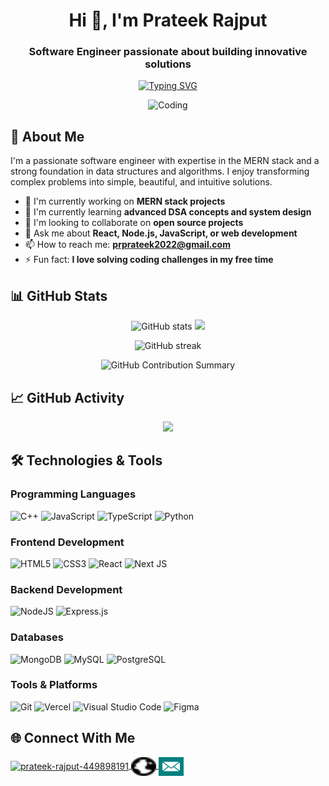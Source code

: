 <h1 align="center">Hi 👋, I'm Prateek Rajput</h1>
<h3 align="center">Software Engineer passionate about building innovative solutions</h3>

<p align="center">
  <a href="https://git.io/typing-svg">
    <img src="https://readme-typing-svg.herokuapp.com?font=Fira+Code&pause=1000&color=34F7A1&center=true&vCenter=true&width=435&lines=Full+Stack+Developer;MERN+Enthusiast;Problem+Solver;Nice+to+e-meet+you!" alt="Typing SVG" />
  </a>
</p>

<p align="center">
  <img alt="Coding" width="400" src="https://media.tenor.com/rePDfDWO3XoAAAAd/hacking.gif">
</p>

## 🚀 About Me

I'm a passionate software engineer with expertise in the MERN stack and a strong foundation in data structures and algorithms. I enjoy transforming complex problems into simple, beautiful, and intuitive solutions.

- 🔭 I'm currently working on **MERN stack projects**
- 🌱 I'm currently learning **advanced DSA concepts and system design**
- 👯 I'm looking to collaborate on **open source projects**
- 💬 Ask me about **React, Node.js, JavaScript, or web development**
- 📫 How to reach me: **prprateek2022@gmail.com**
- ⚡ Fun fact: **I love solving coding challenges in my free time**

## 📊 GitHub Stats
<p align="center">
  <img src="https://github-readme-stats.vercel.app/api?username=prateek-rajput-007&show_icons=true&theme=tokyonight&hide_border=true&count_private=true" alt="GitHub stats" height="180"/>
  <img src="https://github-readme-stats.vercel.app/api/top-langs/?username=prateek-rajput-007&layout=compact&theme=tokyonight&hide_border=true" height="180"/>
</p>

<p align="center">
  <img src="https://github-readme-streak-stats.herokuapp.com/?user=prateek-rajput-007&theme=tokyonight&hide_border=true" alt="GitHub streak" height="180"/>
</p>

<p align="center">
  <img src="https://github-profile-summary-cards.vercel.app/api/cards/profile-details?username=prateek-rajput-007&theme=tokyonight" alt="GitHub Contribution Summary" />
</p>

## 📈 GitHub Activity
<p align="center">
  <img src="https://github-readme-activity-graph.vercel.app/graph?username=prateek-rajput-007&theme=tokyo-night&hide_border=true" />
</p>


## 🛠️ Technologies & Tools

### Programming Languages
![C++](https://img.shields.io/badge/c++-%2300599C.svg?style=for-the-badge&logo=c%2B%2B&logoColor=white)
![JavaScript](https://img.shields.io/badge/javascript-%23323330.svg?style=for-the-badge&logo=javascript&logoColor=%23F7DF1E)
![TypeScript](https://img.shields.io/badge/typescript-%23007ACC.svg?style=for-the-badge&logo=typescript&logoColor=white)
![Python](https://img.shields.io/badge/python-3670A0?style=for-the-badge&logo=python&logoColor=ffdd54)

### Frontend Development
![HTML5](https://img.shields.io/badge/html5-%23E34F26.svg?style=for-the-badge&logo=html5&logoColor=white)
![CSS3](https://img.shields.io/badge/css3-%231572B6.svg?style=for-the-badge&logo=css3&logoColor=white)
![React](https://img.shields.io/badge/react-%2320232a.svg?style=for-the-badge&logo=react&logoColor=%2361DAFB)
![Next JS](https://img.shields.io/badge/Next-black?style=for-the-badge&logo=next.js&logoColor=white)

### Backend Development
![NodeJS](https://img.shields.io/badge/node.js-6DA55F?style=for-the-badge&logo=node.js&logoColor=white)
![Express.js](https://img.shields.io/badge/express.js-%23404d59.svg?style=for-the-badge&logo=express&logoColor=%2361DAFB)

### Databases
![MongoDB](https://img.shields.io/badge/MongoDB-%234ea94b.svg?style=for-the-badge&logo=mongodb&logoColor=white)
![MySQL](https://img.shields.io/badge/mysql-%2300f.svg?style=for-the-badge&logo=mysql&logoColor=white)
![PostgreSQL](https://img.shields.io/badge/postgresql-%23316192.svg?style=for-the-badge&logo=postgresql&logoColor=white)

### Tools & Platforms
![Git](https://img.shields.io/badge/git-%23F05033.svg?style=for-the-badge&logo=git&logoColor=white)
![Vercel](https://img.shields.io/badge/vercel-%23000000.svg?style=for-the-badge&logo=vercel&logoColor=white)
![Visual Studio Code](https://img.shields.io/badge/VS%20Code-0078d7.svg?style=for-the-badge&logo=visual-studio-code&logoColor=white)
![Figma](https://img.shields.io/badge/figma-%23F24E1E.svg?style=for-the-badge&logo=figma&logoColor=white)


## 🌐 Connect With Me

<p align="left">
  <a href="https://linkedin.com/in/prateek-rajput-449898191" target="blank">
    <img align="center" src="https://raw.githubusercontent.com/rahuldkjain/github-profile-readme-generator/master/src/images/icons/Social/linked-in-alt.svg" alt="prateek-rajput-449898191" height="30" width="40" />
  </a>
  <a href="https://prateek-rajput-portfolio.vercel.app/" target="blank">
    <img align="center" src="https://raw.githubusercontent.com/iconic/open-iconic/master/svg/globe.svg" alt="portfolio" height="30" width="40" />
  </a>
  <a href="mailto:prprateek2022@gmail.com" target="blank">
    <img align="center" src="https://raw.githubusercontent.com/edent/SuperTinyIcons/master/images/svg/email.svg" alt="email" height="30" width="40" />
  </a>
</p>

